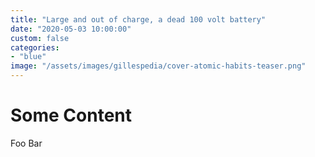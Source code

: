 ```yaml
---
title: "Large and out of charge, a dead 100 volt battery"
date: "2020-05-03 10:00:00"
custom: false
categories:
- "blue"
image: "/assets/images/gillespedia/cover-atomic-habits-teaser.png"
---
```


# Some Content
Foo Bar
